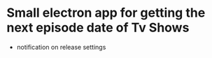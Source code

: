 # Small electron app for getting the next episode date of Tv Shows
 + notification on release settings
